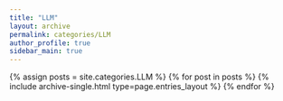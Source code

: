 ```yaml
---
title: "LLM"
layout: archive
permalink: categories/LLM
author_profile: true
sidebar_main: true
---
```



{% assign posts = site.categories.LLM %}
{% for post in posts %} {% include archive-single.html type=page.entries_layout %} {% endfor %} 